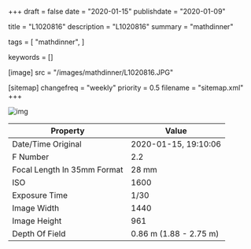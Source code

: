 +++
draft = false
date = "2020-01-15"
publishdate = "2020-01-09"

title = "L1020816"
description = "L1020816"
summary = "mathdinner"

tags = [
    "mathdinner",
]

keywords = []

[image]
    src = "/images/mathdinner/L1020816.JPG"

[sitemap]
    changefreq = "weekly"
    priority = 0.5
    filename = "sitemap.xml"
+++


![img](/images/mathdinner/L1020816.JPG)

Property | Value
---------|------
Date/Time Original              | 2020-01-15, 19:10:06
F Number                        | 2.2
Focal Length In 35mm Format     | 28 mm
ISO                             | 1600
Exposure Time                   | 1/30
Image Width                     | 1440
Image Height                    | 961
Depth Of Field                  | 0.86 m (1.88 - 2.75 m)
